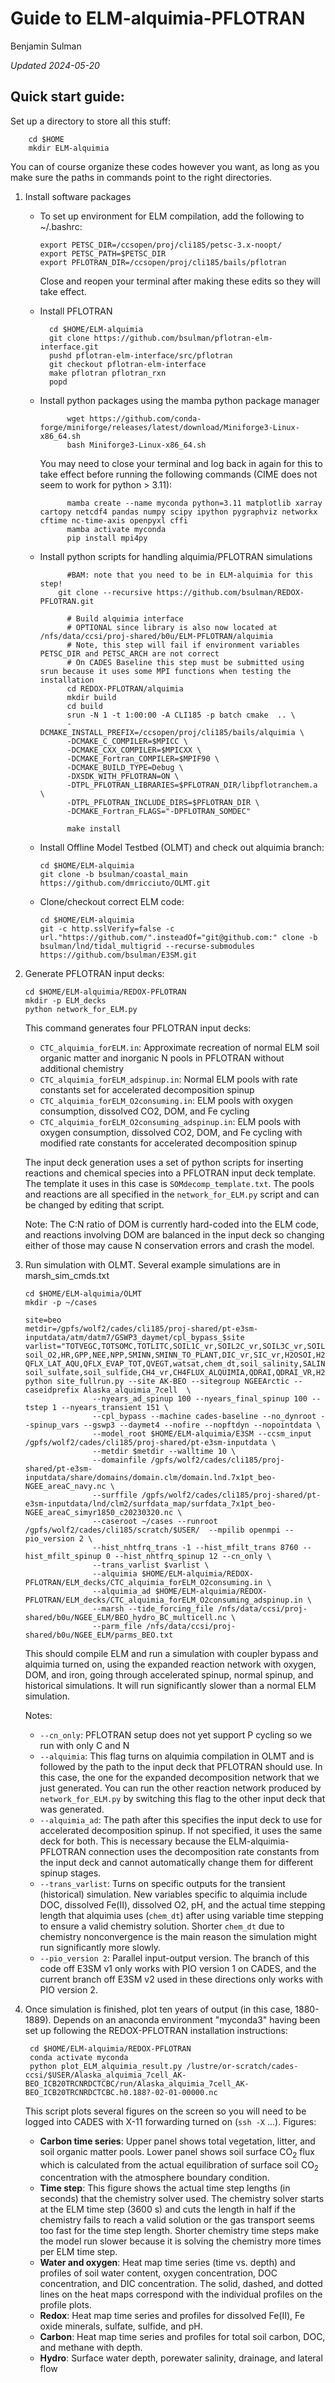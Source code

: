 # Guide to ELM-alquimia-PFLOTRAN

Benjamin Sulman

_Updated 2024-05-20_

## Quick start guide:
Set up a directory to store all this stuff:

        cd $HOME
        mkdir ELM-alquimia

You can of course organize these codes however you want, as long as you make sure the paths in commands point to the right directories.

1.	Install software packages


    *	To set up environment for ELM compilation, add the following to ~/.bashrc:

            export PETSC_DIR=/ccsopen/proj/cli185/petsc-3.x-noopt/
            export PETSC_PATH=$PETSC_DIR
            export PFLOTRAN_DIR=/ccsopen/proj/cli185/bails/pflotran
    
        Close and reopen your terminal after making these edits so they will take effect.

    * Install PFLOTRAN
        
            cd $HOME/ELM-alquimia
            git clone https://github.com/bsulman/pflotran-elm-interface.git
            pushd pflotran-elm-interface/src/pflotran
            git checkout pflotran-elm-interface
            make pflotran pflotran_rxn
            popd

    * Install python packages using the mamba python package manager

                wget https://github.com/conda-forge/miniforge/releases/latest/download/Miniforge3-Linux-x86_64.sh
                bash Miniforge3-Linux-x86_64.sh

        You may need to close your terminal and log back in again for this to take effect before running the following commands (CIME does not seem to work for python > 3.11):

                mamba create --name myconda python=3.11 matplotlib xarray cartopy netcdf4 pandas numpy scipy ipython pygraphviz networkx cftime nc-time-axis openpyxl cffi
                mamba activate myconda
                pip install mpi4py

    * Install python scripts for handling alquimia/PFLOTRAN simulations

                #BAM: note that you need to be in ELM-alquimia for this step!
              git clone --recursive https://github.com/bsulman/REDOX-PFLOTRAN.git

                # Build alquimia interface
                # OPTIONAL since library is also now located at /nfs/data/ccsi/proj-shared/b0u/ELM-PFLOTRAN/alquimia
                # Note, this step will fail if environment variables PETSC_DIR and PETSC_ARCH are not correct
                # On CADES Baseline this step must be submitted using srun because it uses some MPI functions when testing the installation
                cd REDOX-PFLOTRAN/alquimia
                mkdir build
                cd build
                srun -N 1 -t 1:00:00 -A CLI185 -p batch cmake  .. \
                -DCMAKE_INSTALL_PREFIX=/ccsopen/proj/cli185/bails/alquimia \
                -DCMAKE_C_COMPILER=$MPICC \
                -DCMAKE_CXX_COMPILER=$MPICXX \
                -DCMAKE_Fortran_COMPILER=$MPIF90 \
                -DCMAKE_BUILD_TYPE=Debug \
                -DXSDK_WITH_PFLOTRAN=ON \
                -DTPL_PFLOTRAN_LIBRARIES=$PFLOTRAN_DIR/libpflotranchem.a \
                -DTPL_PFLOTRAN_INCLUDE_DIRS=$PFLOTRAN_DIR \
                -DCMAKE_Fortran_FLAGS="-DPFLOTRAN_SOMDEC"

                make install


    *	Install Offline Model Testbed (OLMT) and check out alquimia branch:

            cd $HOME/ELM-alquimia
            git clone -b bsulman/coastal_main https://github.com/dmricciuto/OLMT.git

    
    *	Clone/checkout correct ELM code:

            cd $HOME/ELM-alquimia
            git -c http.sslVerify=false -c url."https://github.com/".insteadOf="git@github.com:" clone -b bsulman/lnd/tidal_multigrid --recurse-submodules https://github.com/bsulman/E3SM.git



2.	Generate PFLOTRAN input decks:

        cd $HOME/ELM-alquimia/REDOX-PFLOTRAN
        mkdir -p ELM_decks
        python network_for_ELM.py

    This command generates four PFLOTRAN input decks:
    * `CTC_alquimia_forELM.in`: Approximate recreation of normal ELM soil organic matter and inorganic N pools in PFLOTRAN without additional chemistry
    * `CTC_alquimia_forELM_adspinup.in`: Normal ELM pools with rate constants set for accelerated decomposition spinup
    * `CTC_alquimia_forELM_O2consuming.in`: ELM pools with oxygen consumption, dissolved CO2, DOM, and Fe cycling
    * `CTC_alquimia_forELM_O2consuming_adspinup.in`: ELM pools with oxygen consumption, dissolved CO2, DOM, and Fe cycling with modified rate constants for accelerated decomposition spinup

    The input deck generation uses a set of python scripts for inserting reactions and chemical species into a PFLOTRAN input deck template. The template it uses in this case is `SOMdecomp_template.txt`. The pools and reactions are all specified in the `network_for_ELM.py` script and can be changed by editing that script.

    Note: The C:N ratio of DOM is currently hard-coded into the ELM code, and reactions involving DOM are balanced in the input deck so changing either of those may cause N conservation errors and crash the model.

3.	Run simulation with OLMT. Several example simulations are in marsh_sim_cmds.txt

        cd $HOME/ELM-alquimia/OLMT
        mkdir -p ~/cases
        
        site=beo
        metdir=/gpfs/wolf2/cades/cli185/proj-shared/pt-e3sm-inputdata/atm/datm7/GSWP3_daymet/cpl_bypass_$site
        varlist="TOTVEGC,TOTSOMC,TOTLITC,SOIL1C_vr,SOIL2C_vr,SOIL3C_vr,SOIL4C_vr,LITR1C_vr,LITR2C_vr,LITR3C_vr,LEAFC,\
        soil_O2,HR,GPP,NEE,NPP,SMINN,SMINN_TO_PLANT,DIC_vr,SIC_vr,H2OSOI,H2OSFC,SOILLIQ,SOILICE,ZWT,QFLX_ADV,\
        QFLX_LAT_AQU,QFLX_EVAP_TOT,QVEGT,watsat,chem_dt,soil_salinity,SALINITY,soil_pH,DOC_vr,DIC_vr,DOC_RUNOFF,DIC_RUNOFF,SMIN_NO3_RUNOFF,\
        soil_sulfate,soil_sulfide,CH4_vr,CH4FLUX_ALQUIMIA,QDRAI,QDRAI_VR,H2OSFC_TIDE,TSOI,soil_Fe2,soil_FeOxide,soil_FeS"
        python site_fullrun.py --site AK-BEO --sitegroup NGEEArctic --caseidprefix Alaska_alquimia_7cell  \
                       --nyears_ad_spinup 100 --nyears_final_spinup 100 --tstep 1 --nyears_transient 151 \
                       --cpl_bypass --machine cades-baseline --no_dynroot --spinup_vars --gswp3 --daymet4 --nofire --nopftdyn --nopointdata \
                       --model_root $HOME/ELM-alquimia/E3SM --ccsm_input /gpfs/wolf2/cades/cli185/proj-shared/pt-e3sm-inputdata \
                       --metdir $metdir --walltime 10 \
                       --domainfile /gpfs/wolf2/cades/cli185/proj-shared/pt-e3sm-inputdata/share/domains/domain.clm/domain.lnd.7x1pt_beo-NGEE_areaC_navy.nc \
                       --surffile /gpfs/wolf2/cades/cli185/proj-shared/pt-e3sm-inputdata/lnd/clm2/surfdata_map/surfdata_7x1pt_beo-NGEE_areaC_simyr1850_c20230320.nc \
                       --caseroot ~/cases --runroot /gpfs/wolf2/cades/cli185/scratch/$USER/  --mpilib openmpi --pio_version 2 \
                       --hist_nhtfrq_trans -1 --hist_mfilt_trans 8760 --hist_mfilt_spinup 0 --hist_nhtfrq_spinup 12 --cn_only \
                       --trans_varlist $varlist \
                       --alquimia $HOME/ELM-alquimia/REDOX-PFLOTRAN/ELM_decks/CTC_alquimia_forELM_O2consuming.in \
                       --alquimia_ad $HOME/ELM-alquimia/REDOX-PFLOTRAN/ELM_decks/CTC_alquimia_forELM_O2consuming_adspinup.in \
                       --marsh --tide_forcing_file /nfs/data/ccsi/proj-shared/b0u/NGEE_ELM/BEO_hydro_BC_multicell.nc \
                       --parm_file /nfs/data/ccsi/proj-shared/b0u/NGEE_ELM/parms_BEO.txt

    This should compile ELM and run a simulation with coupler bypass and alquimia turned on, using the expanded reaction network with oxygen, DOM, and iron, going through accelerated spinup, normal spinup, and historical simulations. It will run significantly slower than a normal ELM simulation.
    
    Notes:
    * `--cn_only`: PFLOTRAN setup does not yet support P cycling so we run with only C and N
    * `--alquimia`: This flag turns on alquimia compilation in OLMT and is followed by the path to the input deck that PFLOTRAN should use. In this case, the one for the expanded decomposition network that we just generated. You can run the other reaction network produced by `network_for_ELM.py` by switching this flag to the other input deck that was generated.
    * `--alquimia_ad`: The path after this specifies the input deck to use for accelerated decomposition spinup. If not specified, it uses the same deck for both. This is necessary because the ELM-alquimia-PFLOTRAN connection uses the decomposition rate constants from the input deck and cannot automatically change them for different spinup stages.
    * `--trans_varlist`: Turns on specific outputs for the transient (historical) simulation. New variables specific to alquimia include DOC, dissolved Fe(II), dissolved O2, pH, and the actual time stepping length that alquimia uses (`chem_dt`) after using variable time stepping to ensure a valid chemistry solution. Shorter `chem_dt` due to chemistry nonconvergence is the main reason the simulation might run significantly more slowly.
    * `--pio_version 2`: Parallel input-output version. The branch of this code off E3SM v1 only works with PIO version 1 on CADES, and the current branch off E3SM v2 used in these directions only works with PIO version 2.

4. Once simulation is finished, plot ten years of output (in this case, 1880-1889). Depends on an anaconda environment "myconda3" having been set up following the REDOX-PFLOTRAN installation instructions:

        cd $HOME/ELM-alquimia/REDOX-PFLOTRAN
        conda activate myconda
        python plot_ELM_alquimia_result.py /lustre/or-scratch/cades-ccsi/$USER/Alaska_alquimia_7cell_AK-BEO_ICB20TRCNRDCTCBC/run/Alaska_alquimia_7cell_AK-BEO_ICB20TRCNRDCTCBC.h0.188?-02-01-00000.nc

    This script plots several figures on the screen so you will need to be logged into CADES with X-11 forwarding turned on (`ssh -X` ...).
    Figures:
    * **Carbon time series**: Upper panel shows total vegetation, litter, and soil organic matter pools. Lower panel shows soil surface CO<sub>2</sub> flux which is calculated from the actual equilibration of surface soil CO<sub>2</sub> concentration with the atmosphere boundary condition.
    * **Time step**: This figure shows the actual time step lengths (in seconds) that the chemistry solver used. The chemistry solver starts at the ELM time step (3600 s) and cuts the length in half if the chemistry fails to reach a valid solution or the gas transport seems too fast for the time step length. Shorter chemistry time steps make the model run slower because it is solving the chemistry more times per ELM time step.
    * **Water and oxygen**: Heat map time series (time vs. depth) and profiles of soil water content, oxygen concentration, DOC concentration, and DIC concentration. The solid, dashed, and dotted lines on the heat maps correspond with the individual profiles on the profile plots.
    * **Redox**: Heat map time series and profiles for dissolved Fe(II), Fe oxide minerals, sulfate, sulfide, and pH.
    * **Carbon**: Heat map time series and profiles for total soil carbon, DOC, and methane with depth.
    * **Hydro**: Surface water depth, porewater salinity, drainage, and lateral flow



